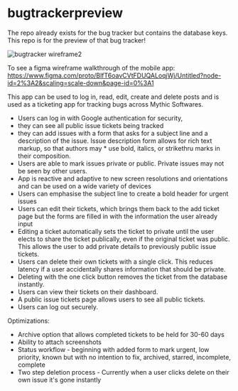 # bugtrackerpreview
The repo already exists for the bug tracker but contains the database keys.  This repo is for the preview of that bug tracker!

![bugtracker wireframe2](https://user-images.githubusercontent.com/97564630/168741363-a8319231-c334-4ebe-9840-7f39d0f78724.png)


To see a figma wireframe walkthrough of the mobile app:
https://www.figma.com/proto/BlfT6oavCVtFDUQALoqjWj/Untitled?node-id=2%3A2&scaling=scale-down&page-id=0%3A1

This app can be used to log in, read, edit, create and delete posts and is used as a ticketing app for tracking bugs across Mythic Softwares.

*  Users can log in with Google authentication for security,
*  they can see all public issue tickets being tracked
*  they can add issues with a form that asks for a subject line and a description of the issue.  Issue description form allows for rich text markup, so that authors may *  use bold, italics, or strikethru marks in their composition.
*  Users are able to mark issues private or public.  Private issues may not be seen by other users.
*  App is reactive and adaptive to new screen resolutions and orientations and can be used on a wide variety of devices
*  Users can emphasise the subject line to create a bold header for urgent issues
*  Users can edit their tickets, which brings them back to the add ticket page but the forms are filled in with the information the user already input
*  Editing a ticket automatically sets the ticket to private until the user elects to share the ticket publically, even if the original ticket was public.  This allows the user to add private details to previously public issue tickets.
*  Users can delete their own tickets with a single click.  This reduces latency if a user accidentally shares information that should be private.
*  Deleting with the one click button removes the ticket from the database instantly.
*  Users can view their tickets on their dashboard.
*  A public issue tickets page allows users to see all public tickets.
*  Users can log out securely.


Optimizations:
*  Archive option that allows completed tickets to be held for 30-60 days
*  Ability to attach screenshots
*  Status workflow - beginning with added form to mark urgent, low priority, known but with no intention to fix, archived, starred, incomplete, complete
*  Two step deletion process - Currently when a user clicks delete on their own issue it's gone instantly
